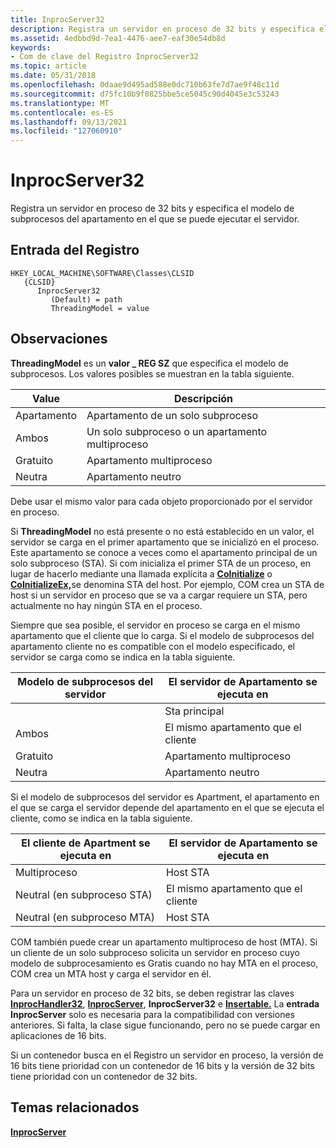 ```yaml
---
title: InprocServer32
description: Registra un servidor en proceso de 32 bits y especifica el modelo de subprocesos del apartamento en el que se puede ejecutar el servidor.
ms.assetid: 4edbbd9d-7ea1-4476-aee7-eaf30e54db8d
keywords:
- Com de clave del Registro InprocServer32
ms.topic: article
ms.date: 05/31/2018
ms.openlocfilehash: 0daae9d495ad588e0dc710b63fe7d7ae9f48c11d
ms.sourcegitcommit: d75fc10b9f0825bbe5ce5045c90d4045e3c53243
ms.translationtype: MT
ms.contentlocale: es-ES
ms.lasthandoff: 09/13/2021
ms.locfileid: "127060910"
---
```

# <a name="inprocserver32"></a>InprocServer32

Registra un servidor en proceso de 32 bits y especifica el modelo de subprocesos del apartamento en el que se puede ejecutar el servidor.

## <a name="registry-entry"></a>Entrada del Registro

```
HKEY_LOCAL_MACHINE\SOFTWARE\Classes\CLSID
   {CLSID}
      InprocServer32
         (Default) = path
         ThreadingModel = value
```

## <a name="remarks"></a>Observaciones

**ThreadingModel** es un **valor \_ REG SZ** que especifica el modelo de subprocesos. Los valores posibles se muestran en la tabla siguiente.



| Value     | Descripción                                |
|-----------|--------------------------------------------|
| Apartamento | Apartamento de un solo subproceso                  |
| Ambos      | Un solo subproceso o un apartamento multiproceso |
| Gratuito      | Apartamento multiproceso                    |
| Neutra   | Apartamento neutro                          |



 

Debe usar el mismo valor para cada objeto proporcionado por el servidor en proceso.

Si **ThreadingModel** no está presente o no está establecido en un valor, el servidor se carga en el primer apartamento que se inicializó en el proceso. Este apartamento se conoce a veces como el apartamento principal de un solo subproceso (STA). Si com inicializa el primer STA de un proceso, en lugar de hacerlo mediante una llamada explícita a [**CoInitialize**](/windows/desktop/api/Objbase/nf-objbase-coinitialize) o [**CoInitializeEx,**](/windows/desktop/api/combaseapi/nf-combaseapi-coinitializeex)se denomina STA del host. Por ejemplo, COM crea un STA de host si un servidor en proceso que se va a cargar requiere un STA, pero actualmente no hay ningún STA en el proceso.

Siempre que sea posible, el servidor en proceso se carga en el mismo apartamento que el cliente que lo carga. Si el modelo de subprocesos del apartamento cliente no es compatible con el modelo especificado, el servidor se carga como se indica en la tabla siguiente.



| Modelo de subprocesos del servidor | El servidor de Apartamento se ejecuta en |
|---------------------------|----------------------------|
| <not specified>     | Sta principal                   |
| Ambos                      | El mismo apartamento que el cliente   |
| Gratuito                      | Apartamento multiproceso    |
| Neutra                   | Apartamento neutro          |



 

Si el modelo de subprocesos del servidor es Apartment, el apartamento en el que se carga el servidor depende del apartamento en el que se ejecuta el cliente, como se indica en la tabla siguiente.



| El cliente de Apartment se ejecuta en | El servidor de Apartamento se ejecuta en |
|----------------------------|----------------------------|
| Multiproceso              | Host STA                   |
| Neutral (en subproceso STA)    | El mismo apartamento que el cliente   |
| Neutral (en subproceso MTA)    | Host STA                   |



 

COM también puede crear un apartamento multiproceso de host (MTA). Si un cliente de un solo subproceso solicita un servidor en proceso cuyo modelo de subprocesamiento es Gratis cuando no hay MTA en el proceso, COM crea un MTA host y carga el servidor en él.

Para un servidor en proceso de 32 bits, se deben registrar las claves [**InprocHandler32**](inprochandler32.md), [**InprocServer**](inprocserver.md), **InprocServer32** e [**Insertable.**](insertable.md) La **entrada InprocServer** solo es necesaria para la compatibilidad con versiones anteriores. Si falta, la clase sigue funcionando, pero no se puede cargar en aplicaciones de 16 bits.

Si un contenedor busca en el Registro un servidor en proceso, la versión de 16 bits tiene prioridad con un contenedor de 16 bits y la versión de 32 bits tiene prioridad con un contenedor de 32 bits.

## <a name="related-topics"></a>Temas relacionados

<dl> <dt>

[**InprocServer**](inprocserver.md)
</dt> </dl>

 

 




